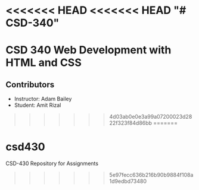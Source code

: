 <<<<<<< HEAD
<<<<<<< HEAD
"# CSD-340" 
=======
# CSD 340 Web Development with HTML and CSS

## Contributors
- Instructor: Adam Bailey
- Student: Amit Rizal
>>>>>>> 4d03ab0e0e3a99a07200023d2822f323f84d86bb
=======
# csd430
CSD-430 Repository for Assignments
>>>>>>> 5e97fecc636b216b90b9884f108a1d9edbd73480
